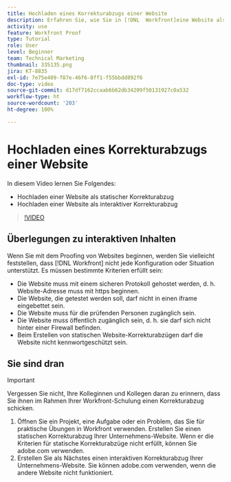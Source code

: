 ```yaml
---
title: Hochladen eines Korrekturabzugs einer Website
description: Erfahren Sie, wie Sie in [!DNL  Workfront]eine Website als statischen und interaktiven Korrekturabzug hochladen können.
activity: use
feature: Workfront Proof
type: Tutorial
role: User
level: Beginner
team: Technical Marketing
thumbnail: 335135.png
jira: KT-8835
exl-id: 7e75e409-f87e-46f6-8ff1-f55bbdd892f6
doc-type: video
source-git-commit: d17df7162ccaab6b62db34209f50131927c0a532
workflow-type: ht
source-wordcount: '203'
ht-degree: 100%

---
```


# Hochladen eines Korrekturabzugs einer Website

In diesem Video lernen Sie Folgendes:

* Hochladen einer Website als statischer Korrekturabzug
* Hochladen einer Website als interaktiver Korrekturabzug

>[!VIDEO](https://video.tv.adobe.com/v/335135/?quality=12&learn=on&enablevpops)


## Überlegungen zu interaktiven Inhalten

Wenn Sie mit dem Proofing von Websites beginnen, werden Sie vielleicht feststellen, dass [!DNL Workfront] nicht jede Konfiguration oder Situation unterstützt. Es müssen bestimmte Kriterien erfüllt sein:

* Die Website muss mit einem sicheren Protokoll gehostet werden, d. h. Website-Adresse muss mit https beginnen.
* Die Website, die getestet werden soll, darf nicht in einen iframe eingebettet sein.
* Die Website muss für die prüfenden Personen zugänglich sein.
* Die Website muss öffentlich zugänglich sein, d. h. sie darf sich nicht hinter einer Firewall befinden.
* Beim Erstellen von statischen Website-Korrekturabzügen darf die Website nicht kennwortgeschützt sein.

## Sie sind dran

>[!IMPORTANT]
>
>Vergessen Sie nicht, Ihre Kolleginnen und Kollegen daran zu erinnern, dass Sie ihnen im Rahmen Ihrer Workfront-Schulung einen Korrekturabzug schicken.

1. Öffnen Sie ein Projekt, eine Aufgabe oder ein Problem, das Sie für praktische Übungen in Workfront verwenden. Erstellen Sie einen statischen Korrekturabzug Ihrer Unternehmens-Website. Wenn er die Kriterien für statische Korrekturabzüge nicht erfüllt, können Sie adobe.com verwenden.
1. Erstellen Sie als Nächstes einen interaktiven Korrekturabzug Ihrer Unternehmens-Website. Sie können adobe.com verwenden, wenn die andere Website nicht funktioniert.

<!-- 
Learn more about these considerations in the articles Generate a static proof for a website or other web content and Generate an interactive proof for a website or other web content. 
-->

<!--
### Learn more
[!DNL Workfront] also supports interactive proofing of files generated from a ZIP file. Learn how to prepare the ZIP file for uploading in the article Interactive content proofs.

* Generate a static proof for a website or other web content
* Generate an interactive proof for a website or other web content
* Generate a proof for interactive content in a ZIP file
* Understand the desktop proofing viewer
* Install the desktop proofing viewer
-->
